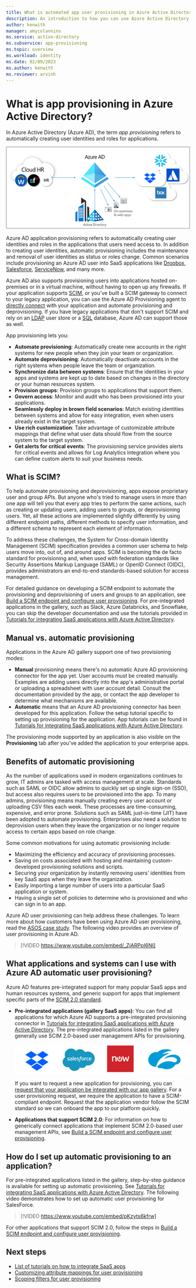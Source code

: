 ```yaml
---
title: What is automated app user provisioning in Azure Active Directory
description: An introduction to how you can use Azure Active Directory to automatically provision, de-provision, and continuously update user accounts across multiple third-party applications.
author: kenwith
manager: amycolannino
ms.service: active-directory
ms.subservice: app-provisioning
ms.topic: overview
ms.workload: identity
ms.date: 02/09/2023
ms.author: kenwith
ms.reviewer: arvinh
---
```


# What is app provisioning in Azure Active Directory?

In Azure Active Directory (Azure AD), the term *app provisioning* refers to automatically creating user identities and roles for applications.
	
![Diagram that shows provisioning scenarios.](../governance/media/what-is-provisioning/provisioning.png)

Azure AD application provisioning refers to automatically creating user identities and roles in the applications that users need access to. In addition to creating user identities, automatic provisioning includes the maintenance and removal of user identities as status or roles change. Common scenarios include provisioning an Azure AD user into SaaS applications like [Dropbox](../../active-directory/saas-apps/dropboxforbusiness-provisioning-tutorial.md), [Salesforce](../../active-directory/saas-apps/salesforce-provisioning-tutorial.md), [ServiceNow](../../active-directory/saas-apps/servicenow-provisioning-tutorial.md), and many more.

Azure AD also supports provisioning users into applications hosted on-premises or in a virtual machine, without having to open up any firewalls. If your application supports [SCIM](https://aka.ms/scimoverview), or you've built a SCIM gateway to connect to your legacy application, you can use the Azure AD Provisioning agent to [directly connect](./on-premises-scim-provisioning.md) with your application and automate provisioning and deprovisioning. If you have legacy applications that don't support SCIM and rely on an [LDAP](./on-premises-ldap-connector-configure.md) user store or a [SQL](./tutorial-ecma-sql-connector.md) database, Azure AD can support those as well. 

App provisioning lets you:

- **Automate provisioning**: Automatically create new accounts in the right systems for new people when they join your team or organization.
- **Automate deprovisioning**: Automatically deactivate accounts in the right systems when people leave the team or organization.
- **Synchronize data between systems**: Ensure that the identities in your apps and systems are kept up to date based on changes in the directory or your human resources system.
- **Provision groups**: Provision groups to applications that support them.
- **Govern access**: Monitor and audit who has been provisioned into your applications.
- **Seamlessly deploy in brown field scenarios**: Match existing identities between systems and allow for easy integration, even when users already exist in the target system.
- **Use rich customization**: Take advantage of customizable attribute mappings that define what user data should flow from the source system to the target system.
- **Get alerts for critical events**: The provisioning service provides alerts for critical events and allows for Log Analytics integration where you can define custom alerts to suit your business needs.

## What is SCIM?

To help automate provisioning and deprovisioning, apps expose proprietary user and group APIs. But anyone who's tried to manage users in more than one app will tell you that every app tries to perform the same actions, such as creating or updating users, adding users to groups, or deprovisioning users. Yet, all these actions are implemented slightly differently by using different endpoint paths, different methods to specify user information, and a different schema to represent each element of information.

To address these challenges, the System for Cross-domain Identity Management (SCIM) specification provides a common user schema to help users move into, out of, and around apps. SCIM is becoming the de facto standard for provisioning and, when used with federation standards like Security Assertions Markup Language (SAML) or OpenID Connect (OIDC), provides administrators an end-to-end standards-based solution for access management.

For detailed guidance on developing a SCIM endpoint to automate the provisioning and deprovisioning of users and groups to an application, see [Build a SCIM endpoint and configure user provisioning](use-scim-to-provision-users-and-groups.md). For pre-integrated applications in the gallery, such as Slack, Azure Databricks, and Snowflake, you can skip the developer documentation and use the tutorials provided in [Tutorials for integrating SaaS applications with Azure Active Directory](../../active-directory/saas-apps/tutorial-list.md).

## Manual vs. automatic provisioning

Applications in the Azure AD gallery support one of two provisioning modes:

* **Manual** provisioning means there's no automatic Azure AD provisioning connector for the app yet. User accounts must be created manually. Examples are adding users directly into the app's administrative portal or uploading a spreadsheet with user account detail. Consult the documentation provided by the app, or contact the app developer to determine what mechanisms are available.
* **Automatic** means that an Azure AD provisioning connector has been developed for this application. Follow the setup tutorial specific to setting up provisioning for the application. App tutorials can be found in [Tutorials for integrating SaaS applications with Azure Active Directory](../../active-directory/saas-apps/tutorial-list.md).

The provisioning mode supported by an application is also visible on the **Provisioning** tab after you've added the application to your enterprise apps.

## Benefits of automatic provisioning

As the number of applications used in modern organizations continues to grow, IT admins are tasked with access management at scale. Standards such as SAML or OIDC allow admins to quickly set up single sign-on (SSO), but access also requires users to be provisioned into the app. To many admins, provisioning means manually creating every user account or uploading CSV files each week. These processes are time-consuming, expensive, and error prone. Solutions such as SAML just-in-time (JIT) have been adopted to automate provisioning. Enterprises also need a solution to deprovision users when they leave the organization or no longer require access to certain apps based on role change.

Some common motivations for using automatic provisioning include:

- Maximizing the efficiency and accuracy of provisioning processes.
- Saving on costs associated with hosting and maintaining custom-developed provisioning solutions and scripts.
- Securing your organization by instantly removing users' identities from key SaaS apps when they leave the organization.
- Easily importing a large number of users into a particular SaaS application or system.
- Having a single set of policies to determine who is provisioned and who can sign in to an app.

Azure AD user provisioning can help address these challenges. To learn more about how customers have been using Azure AD user provisioning, read the [ASOS case study](https://aka.ms/asoscasestudy). The following video provides an overview of user provisioning in Azure AD.

> [!VIDEO https://www.youtube.com/embed/_ZjARPpI6NI]

## What applications and systems can I use with Azure AD automatic user provisioning?

Azure AD features pre-integrated support for many popular SaaS apps and human resources systems, and generic support for apps that implement specific parts of the [SCIM 2.0 standard](https://techcommunity.microsoft.com/t5/Identity-Standards-Blog/Provisioning-with-SCIM-getting-started/ba-p/880010).

* **Pre-integrated applications (gallery SaaS apps)**: You can find all applications for which Azure AD supports a pre-integrated provisioning connector in [Tutorials for integrating SaaS applications with Azure Active Directory](../saas-apps/tutorial-list.md). The pre-integrated applications listed in the gallery generally use SCIM 2.0-based user management APIs for provisioning. 

   ![Image that shows logos for DropBox, Salesforce, and others.](./media/user-provisioning/gallery-app-logos.png)

   If you want to request a new application for provisioning, you can [request that your application be integrated with our app gallery](../manage-apps/v2-howto-app-gallery-listing.md). For a user provisioning request, we require the application to have a SCIM-compliant endpoint. Request that the application vendor follow the SCIM standard so we can onboard the app to our platform quickly.

* **Applications that support SCIM 2.0**: For information on how to generically connect applications that implement SCIM 2.0-based user management APIs, see [Build a SCIM endpoint and configure user provisioning](use-scim-to-provision-users-and-groups.md).

## How do I set up automatic provisioning to an application?

For pre-integrated applications listed in the gallery, step-by-step guidance is available for setting up automatic provisioning. See [Tutorials for integrating SaaS applications with Azure Active Directory](../saas-apps/tutorial-list.md). The following video demonstrates how to set up automatic user provisioning for SalesForce.

> [!VIDEO https://www.youtube.com/embed/pKzyts6kfrw]

For other applications that support SCIM 2.0, follow the steps in [Build a SCIM endpoint and configure user provisioning](use-scim-to-provision-users-and-groups.md).


## Next steps

- [List of tutorials on how to integrate SaaS apps](../saas-apps/tutorial-list.md)
- [Customizing attribute mappings for user provisioning](customize-application-attributes.md)
- [Scoping filters for user provisioning](define-conditional-rules-for-provisioning-user-accounts.md)
